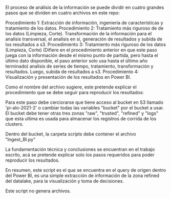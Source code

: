 El proceso de análisis de la información se puede dividir en cuatro grandes pasos que se dividen en cuatro archivos en este repo:

Procedimiento 1: Extracción de información, ingeniería de características y tratamiento de los datos.
Procedimiento 2: Tratamiento más riguroso de de los datos (Limpieza, Corte). Transformación de la información para el analísis transversal, el analísis en si, generación de resultados y subida de los resultados a s3.
Procedimiento 3: Tratamiento más riguroso de los datos (Limpieza, Corte) (Difiere en el procedimiento anterior en que este paso juega con la información desde el mismo punto de partida, pero hasta el último dato disponible, el paso anterior solo usa hasta el último año terminado) analisis de series de tiempo, tratamiento, transformación y resultados. Luego, subida de resultados a s3.
Procedimiento 4: Visualización y presentación de los resultados en Power BI.

Como el nombre del archivo sugiere, este pretende explicar el procedimiento que se debe seguir para reproducir los resultados:


Para este paso debe cerciorarse que tiene acceso al bucket en S3 llamado 'pi-alo-2021-2' o cambiar todas las variables "bucket" por el bucket a usar. El bucket debe tener otras tres zonas "raw", "trusted", "refined" y "logs" que esta ultima es usada para almacenar los registros de corrida de los clusters.

Dentro del bucket, la carpeta scripts debe contener el archivo "Ingest_BI.py"

La fundamentación técnica y conclusiones se encuentran en el trabajo escrito, acá se pretende explicar solo los pasos requeridos para poder reproducir los resultados.

En resumen, este script es el que se encuentra en el query de origen dentro del Power BI, es una simple extracción de información de la zona refined del datalake, para la visualización y toma de decisiones.

Este script no genera archivos.